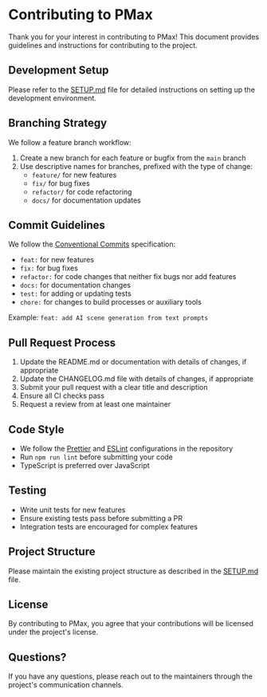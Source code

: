 # Contributing to PMax

Thank you for your interest in contributing to PMax! This document provides guidelines and instructions for contributing to the project.

## Development Setup

Please refer to the [SETUP.md](SETUP.md) file for detailed instructions on setting up the development environment.

## Branching Strategy

We follow a feature branch workflow:

1. Create a new branch for each feature or bugfix from the `main` branch
2. Use descriptive names for branches, prefixed with the type of change:
   - `feature/` for new features
   - `fix/` for bug fixes
   - `refactor/` for code refactoring
   - `docs/` for documentation updates

## Commit Guidelines

We follow the [Conventional Commits](https://www.conventionalcommits.org/) specification:

- `feat:` for new features
- `fix:` for bug fixes
- `refactor:` for code changes that neither fix bugs nor add features
- `docs:` for documentation changes
- `test:` for adding or updating tests
- `chore:` for changes to build processes or auxiliary tools

Example: `feat: add AI scene generation from text prompts`

## Pull Request Process

1. Update the README.md or documentation with details of changes, if appropriate
2. Update the CHANGELOG.md file with details of changes, if appropriate
3. Submit your pull request with a clear title and description
4. Ensure all CI checks pass
5. Request a review from at least one maintainer

## Code Style

- We follow the [Prettier](https://prettier.io/) and [ESLint](https://eslint.org/) configurations in the repository
- Run `npm run lint` before submitting your code
- TypeScript is preferred over JavaScript

## Testing

- Write unit tests for new features
- Ensure existing tests pass before submitting a PR
- Integration tests are encouraged for complex features

## Project Structure

Please maintain the existing project structure as described in the [SETUP.md](SETUP.md) file.

## License

By contributing to PMax, you agree that your contributions will be licensed under the project's license.

## Questions?

If you have any questions, please reach out to the maintainers through the project's communication channels.